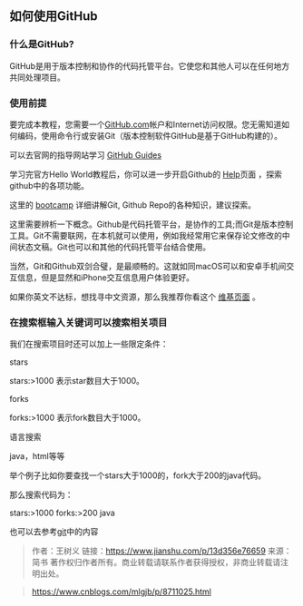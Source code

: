 ## 如何使用GitHub

 ### 什么是GitHub?

GitHub是用于版本控制和协作的代码托管平台。它使您和其他人可以在任何地方共同处理项目。



### 使用前提	

要完成本教程，您需要一个[GitHub.com](https://github.com/)帐户和Internet访问权限。您无需知道如何编码，使用命令行或安装Git（版本控制软件GitHub是基于GitHub构建的）。

可以去官网的指导网站学习 [GitHub Guides](https://guides.github.com/activities/hello-world/) 

学习完官方Hello World教程后，你可以进一步开启Github的 [Help](https://docs.github.com/cn/github/getting-started-with-github)页面 ，探索github中的各项功能。

这里的 [bootcamp](https://docs.github.com/en/github/getting-started-with-github) 详细讲解Git, Github Repo的各种知识，建议探索。

这里需要辨析一下概念。Github是代码托管平台，是协作的工具;而Git是版本控制工具。Git不需要联网，在本机就可以使用，例如我经常用它来保存论文修改的中间状态文稿。Git也可以和其他的代码托管平台结合使用。

当然，Git和Github双剑合璧，是最顺畅的。这就如同macOS可以和安卓手机间交互信息，但是显然和iPhone交互信息用户体验更好。

如果你英文不达标，想找寻中文资源，那么我推荐你看这个 [维基页面](https://github.com/geeeeeeeeek/git-recipes) 。

### 在搜索框输入关键词可以搜索相关项目

我们在搜索项目时还可以加上一些限定条件：

stars

stars:>1000
表示star数目大于1000。

forks

forks:>1000
表示fork数目大于1000。

语言搜索

java，html等等

举个例子比如你要查找一个stars大于1000的，fork大于200的java代码。

那么搜索代码为：

stars:>1000 forks:>200 java



也可以去参考[git](https://git-scm.com/book/zh/v2)中的内容



> 作者：王树义
> 链接：https://www.jianshu.com/p/13d356e76659
> 来源：简书
> 著作权归作者所有。商业转载请联系作者获得授权，非商业转载请注明出处。



> https://www.cnblogs.com/mlgjb/p/8711025.html



